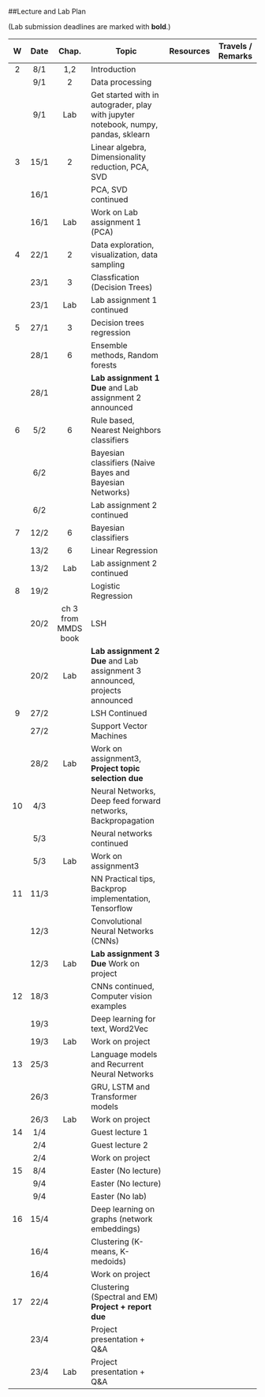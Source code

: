 ##Lecture and Lab Plan

(Lab submission deadlines are marked with **bold**.)

| W    |  Date     | Chap.     | Topic                                            | Resources | Travels / Remarks     |
|:----:|:---------:|:-----:    |--------------------------------------------------|:-------:|:------------:|
|  2   |  8/1      |   1,2     |  Introduction          |         |              |
|      |  9/1      |   2        | Data processing       |       |              |
|      |  9/1      |   Lab       | Get started with in autograder, play with jupyter notebook, numpy, pandas, sklearn       |       |              |
|  3   |  15/1     |   2       | Linear algebra, Dimensionality reduction, PCA, SVD |      |             |
|      |  16/1     |          |  PCA, SVD continued  |         |            |
|      |  16/1     |    Lab      |  Work on Lab assignment 1 (PCA)  |         |            |
|  4   |  22/1     |   2        |  Data exploration, visualization, data sampling                      |       |              |
|      |  23/1     |    3       |     Classfication (Decision Trees)                                   |       |              |
|      |  23/1     |    Lab       |   Lab assignment 1 continued |         |              |
|  5   |  27/1     |    3       |   Decision trees regression                     |       |              |
|      |  28/1     |    6       |  Ensemble methods, Random forests                                  |       |              |
|      |  28/1     |           |  **Lab assignment 1 Due** and Lab assignment 2 announced  |         |              |
|  6   |  5/2    |    6       |   Rule based, Nearest Neighbors classifiers                        |       |              |
|      |  6/2      |           |    Bayesian classifiers  (Naive Bayes and Bayesian Networks)                                  |       |              |
|      |  6/2      |           |  Lab assignment 2 continued |         |              |
|  7   |  12/2      |  6         |   Bayesian classifiers                     |     |              |
|      |  13/2     |   6        |    Linear Regression                                   |       |              |
|      |  13/2     |   Lab       |  Lab assignment 2 continued  |         |              |
|  8   |  19/2     |           |   Logistic Regression                      |       |              |
|     |  20/2     |   ch 3 from MMDS book         |    LSH                                  |       |              |
|      |  20/2     |  Lab  | **Lab assignment 2 Due**  and Lab assignment 3 announced, projects announced     |     |              |
|  9   |  27/2     |           |  LSH Continued                                    |       |              |
|      |  27/2     |           |  Support Vector Machines   |        |              |
|      |  28/2     |   Lab       | Work on assignment3, **Project topic selection due**                         |      |              |
|  10  |  4/3      |           |   Neural Networks, Deep feed forward networks, Backpropagation                                     |       |              |
|      |  5/3      |           |   Neural networks continued  |        |              |
|      |  5/3      |    Lab       |   Work on assignment3                    |      |              |
|  11  |  11/3     |           |     NN Practical tips, Backprop implementation, Tensorflow                                   |       |              |
|      |  12/3     |           |  Convolutional Neural Networks (CNNs)   |         |              |
|      |  12/3     |    Lab       |   **Lab assignment 3 Due**  Work on project                     |       |              |
|  12  |  18/3     |           |    CNNs continued, Computer vision examples                                  |       |              |
|      |  19/3     |         | Deep learning for text, Word2Vec  |        |              |
|      |  19/3     |    Lab       |       Work on project                  |      |              |
|  13  |  25/3     |           |   Language models and Recurrent Neural Networks                                   |       |              |
|      |  26/3     |           | GRU, LSTM and Transformer models |     |              |
|      |  26/3     |     Lab      |  Work on project                      |    |              |
|  14  |  1/4      |           |     Guest lecture 1                               |       |              |
|      |  2/4      |           |   Guest lecture 2 ||              |
|      |  2/4      |           |   Work on project                    |       |              |
|  15  |  8/4      |           |   Easter (No lecture)                                    |       |              |
|      |  9/4     |           |    Easter (No lecture) |        |              |
|      |  9/4     |           |     Easter (No lab)                     |     |              |
|  16  |  15/4     |           |   Deep learning on graphs (network embeddings)                                 |       |              |
|      |  16/4     |           |  Clustering (K-means, K-medoids) |         |              |
|      |  16/4     |           |    Work on project                     |       |              |
|  17  |  22/4     |           |   Clustering (Spectral and EM) **Project + report due**                                   |       |              |
|      |  23/4     |           |  Project presentation + Q&A   |         |              |
|      |  23/4     |   Lab        |    Project presentation + Q&A                     |       |              |
